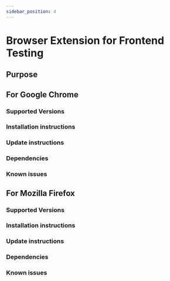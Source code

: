 ```yaml
---
sidebar_position: 4
---
```




# Browser Extension for Frontend Testing

## Purpose



## For Google Chrome

### Supported Versions

### Installation instructions

### Update instructions

### Dependencies

### Known issues



## For Mozilla Firefox

### Supported Versions

### Installation instructions

### Update instructions

### Dependencies

### Known issues

